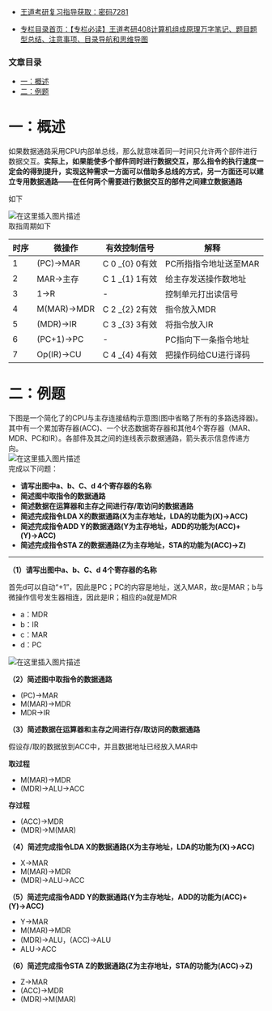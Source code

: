  

- [王道考研复习指导获取：密码7281](https://url18.ctfile.com/f/22722418-803125355-edf378?p=7281)

- [专栏目录首页：【专栏必读】王道考研408计算机组成原理万字笔记、题目题型总结、注意事项、目录导航和思维导图](https://zhangxing-tech.blog.csdn.net/article/details/120664162?spm=1001.2014.3001.5502)

### 文章目录

- [一：概述](#_5)
- [二：例题](#_25)

# 一：概述

如果数据通路采用CPU内部单总线，那么就意味着同一时间只允许两个部件进行数据交互。**实际上，如果能使多个部件同时进行数据交互，那么指令的执行速度一定会的得到提升，实现这种需求一方面可以借助多总线的方式，另一方面还可以建立专用数据通路——在任何两个需要进行数据交互的部件之间建立数据通路**

如下

![在这里插入图片描述](https://ziquyun.com/main/csdn/img?url=https%3A%2F%2Fimg-blog.csdnimg.cn%2F847568a1fd954e6eb265ae6bdeabd215.png%3Fx-oss-process%3Dimage%2Fwatermark%2Ctype_ZHJvaWRzYW5zZmFsbGJhY2s%2Cshadow_50%2Ctext_Q1NETiBA5b-r5LmQ5rGf5rmW%2Csize_20%2Ccolor_FFFFFF%2Ct_70%2Cg_se%2Cx_16&rfUrl=https%3A%2F%2Fzhangxing-tech.blog.csdn.net%2Farticle%2Fdetails%2F120327191)  
取指周期如下

| 时序 | 微操作 | 有效控制信号 | 解释 |
| --- | --- | --- | --- |
| 1 | \(PC\)->MAR | C 0 \_\{0\} 0​有效 | PC所指指令地址送至MAR |
| 2 | MAR->主存 | C 1 \_\{1\} 1​有效 | 给主存发送操作数地址 |
| 3 | 1->R | \- | 控制单元打出读信号 |
| 4 | M\(MAR\)->MDR | C 2 \_\{2\} 2​有效 | 指令放入MDR |
| 5 | \(MDR\)->IR | C 3 \_\{3\} 3​有效 | 将指令放入IR |
| 6 | \(PC+1\)->PC | \- | PC指向下一条指令地址 |
| 7 | Op\(IR\)->CU | C 4 \_\{4\} 4​有效 | 把操作码给CU进行译码 |

# 二：例题

下图是一个简化了的CPU与主存连接结构示意图\(图中省略了所有的多路选择器\)。其中有一个累加寄存器\(ACC\)、一个状态数据寄存器和其他4个寄存器（MAR、MDR、PC和IR）。各部件及其之间的连线表示数据通路，箭头表示信息传递方向。  
![在这里插入图片描述](https://ziquyun.com/main/csdn/img?url=https%3A%2F%2Fimg-blog.csdnimg.cn%2F332f2a69edfb47d388455f7f40a6a4e8.png%3Fx-oss-process%3Dimage%2Fwatermark%2Ctype_ZHJvaWRzYW5zZmFsbGJhY2s%2Cshadow_50%2Ctext_Q1NETiBA5b-r5LmQ5rGf5rmW%2Csize_20%2Ccolor_FFFFFF%2Ct_70%2Cg_se%2Cx_16&rfUrl=https%3A%2F%2Fzhangxing-tech.blog.csdn.net%2Farticle%2Fdetails%2F120327191)  
完成以下问题：

- **请写出图中a、b、C、d 4个寄存器的名称**
- **简述图中取指令的数据通路**
- **简述数据在运算器和主存之间进行存/取访问的数据通路**
- **简述完成指令LDA X的数据通路\(X为主存地址，LDA的功能为\(X\)→ACC\)**
- **简述完成指令ADD Y的数据通路\(Y为主存地址，ADD的功能为\(ACC\)+ \(Y\)→ACC\)**
- **简述完成指令STA Z的数据通路\(Z为主存地址，STA的功能为\(ACC\)→Z\)**

---

**（1）请写出图中a、b、C、d 4个寄存器的名称**

首先d可以自动“+1”，因此是PC；PC的内容是地址，送入MAR，故c是MAR；b与微操作信号发生器相连，因此是IR；相应的a就是MDR

- a：MDR
- b：IR
- c：MAR
- d：PC

![在这里插入图片描述](https://ziquyun.com/main/csdn/img?url=https%3A%2F%2Fimg-blog.csdnimg.cn%2F0b265b3ee86643dcbb11aeeaeaf0893f.png%3Fx-oss-process%3Dimage%2Fwatermark%2Ctype_ZHJvaWRzYW5zZmFsbGJhY2s%2Cshadow_50%2Ctext_Q1NETiBA5b-r5LmQ5rGf5rmW%2Csize_20%2Ccolor_FFFFFF%2Ct_70%2Cg_se%2Cx_16&rfUrl=https%3A%2F%2Fzhangxing-tech.blog.csdn.net%2Farticle%2Fdetails%2F120327191)

**（2）简述图中取指令的数据通路**

- \(PC\)->MAR
- M\(MAR\)->MDR
- MDR->IR

**（3）简述数据在运算器和主存之间进行存/取访问的数据通路**

假设存/取的数据放到ACC中，并且数据地址已经放入MAR中

**取过程**

- M\(MAR\)->MDR
- \(MDR\)->ALU->ACC

**存过程**

- \(ACC\)->MDR
- \(MDR\)->M\(MAR\)

**（4）简述完成指令LDA X的数据通路\(X为主存地址，LDA的功能为\(X\)→ACC\)**

- X->MAR
- M\(MAR\)->MDR
- \(MDR\)->ALU->ACC

**（5）简述完成指令ADD Y的数据通路\(Y为主存地址，ADD的功能为\(ACC\)+ \(Y\)→ACC\)**

- Y->MAR
- M\(MAR\)->MDR
- \(MDR\)->ALU，\(ACC\)->ALU
- ALU->ACC

**（6）简述完成指令STA Z的数据通路\(Z为主存地址，STA的功能为\(ACC\)→Z\)**

- Z->MAR
- \(ACC\)->MDR
- \(MDR\)->M\(MAR\)